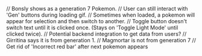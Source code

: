 // Bonsly shows as a generation 7 Pokemon.
// User can still interact with 'Gen' buttons during loading gif.
// Sometimes when loaded, a pokemon will appear for selection and then switch to another.
// Toggle button doesn't switch text until it is clicked once. (Stays on 'Toggle Light Mode' until clicked twice).
// Potential backend integration to get data from users?
// Girritina says it is from generation 1.
// Magmortar is not from generation 7
// Get rid of 'Incorrect red bar' after next pokemon appears